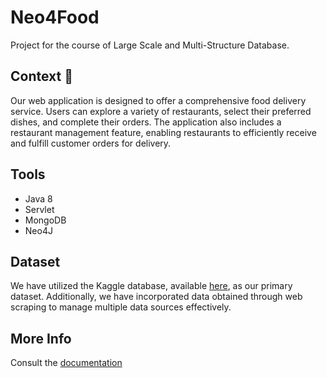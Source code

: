 # Neo4Food
Project for the course of Large Scale and Multi-Structure Database.

## Context 🍕
Our web application is designed to offer a comprehensive food delivery service. Users can explore a variety of restaurants, select their preferred dishes, and complete their orders. The application also includes a restaurant management feature, enabling restaurants to efficiently receive and fulfill customer orders for delivery.

## Tools
- Java 8
- Servlet
- MongoDB
- Neo4J

## Dataset
We have utilized the Kaggle database, available <a href="https://www.kaggle.com/datasets/ahmedshahriarsakib/uber-eats-usa-restaurants-menus">here</a>, as our primary dataset. Additionally, we have incorporated data obtained through web scraping to manage multiple data sources effectively.

## More Info
Consult the <a href="https://github.com/gabrielemarino-gm/Neo4Food/blob/main/Documentation/Documentation.pdf">documentation</a>
